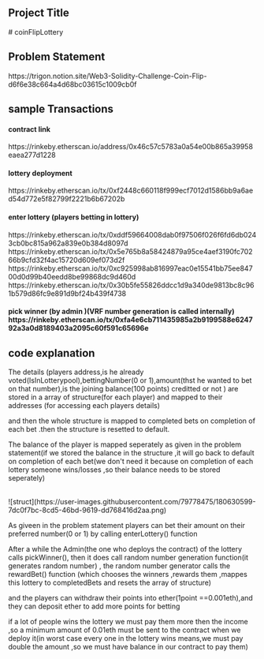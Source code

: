 <h2> Project Title </h2>
# coinFlipLottery

<h2> Problem Statement </h2>
 https://trigon.notion.site/Web3-Solidity-Challenge-Coin-Flip-d6f6e38c664a4d68bc03615c1009cb0f
 
 <h2>sample Transactions </h2>
 <h4>contract link</h4>
 https://rinkeby.etherscan.io/address/0x46c57c5783a0a54e00b865a39958eaea277d1228
 <h4>lottery deployment </h4>
 https://rinkeby.etherscan.io/tx/0xf2448c660118f999ecf7012d1586bb9a6aed54d772e5f82799f2221b6b67202b
 <h4> enter lottery (players betting in lottery)</h4>
 https://rinkeby.etherscan.io/tx/0xddf59664008dab0f97506f026f6fd6db0243cb0bc815a962a839e0b384d8097d
 https://rinkeby.etherscan.io/tx/0x5e765b8a58424879a95ce4aef3190fc70266b9cfd32f4ac15720d609ef073d2f
 https://rinkeby.etherscan.io/tx/0xc925998ab816997eac0e15541bb75ee84700d0d99b40eedd8be99868dc9d460d
 https://rinkeby.etherscan.io/tx/0x30b5fe55826ddcc1d9a340de9813bc8c961b579d86fc9e891d9bf24b439f4738
 <h4> pick winner (by admin )(VRF number generation is called internally)
 https://rinkeby.etherscan.io/tx/0xfa4e6cb711435985a2b9199588e624792a3a0d8189403a2095c60f591c65696e
 
 <h2> code explanation </h2>
 
 <p>The details (players address,is he already voted(IsInLotterypool),bettingNumber(0 or 1),amount(thst he wanted to bet on that number),is the joining balance(100 points) creditted or not ) are stored  in a array of structure(for each player) and mapped to their addresses (for accessing each players details)</p>
  <p>and then the whole structure is mapped to completed bets on completion of each bet .then the structure is resetted to default.</p>
  <p>The balance of the player is mapped seperately as given in the problem statement(if we stored the balance in the structure ,it will go back to default on completion of each bet(we don't need it because on completion of each lottery someone wins/losses ,so their balance needs to be stored seperately)</p>
 <br>
![struct](https://user-images.githubusercontent.com/79778475/180630599-7dc0f7bc-8cd5-46bd-9619-dd768416d2aa.png)
<br>
  <p>As giveen in the problem statement players can bet their amount on their preferred number(0 or 1) by calling enterLottery() function <p>
  <p>After a while the Admin(the one who deploys the contract) of the lottery calls pickWinner(), then it does call random number generation function(it generates random number) , the random number generator calls the rewardBet() function (which chooses the winners ,rewards them ,mappes this lottery to completedBets and resets the array of structure)<p>
  <p>and the players can withdraw their points into ether(1point ==0.001eth),and they can deposit ether to add more points for betting<p>
  <p>if a lot of people wins the lottery we must pay them more then the income ,so a minimum amount of 0.01eth must be sent to the contract when we deploy it(in worst case every one in the lottery wins means,we must pay double the amount ,so we must have balance in our contract to pay them)</p>
